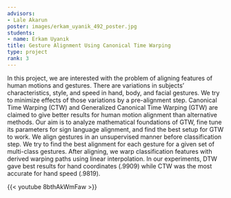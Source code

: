 ```yaml
---
advisors:
- Lale Akarun
poster: images/erkam_uyanik_492_poster.jpg
students:
- name: Erkam Uyanık
title: Gesture Alignment Using Canonical Time Warping
type: project
rank: 3
---
```


In this project, we are interested with the problem of aligning features of human motions and gestures. There are variations in subjects’ characteristics, style, and speed in hand, body, and facial gestures. We try to minimize effects of those variations by a pre-alignment step. Canonical Time Warping (CTW) and Generalized Canonical Time Warping (GTW) are claimed to give better results for human motion alignment than alternative methods. Our aim is to analyze mathematical foundations of GTW, fine tune its parameters for sign language alignment, and find the best setup for GTW to work. We align gestures in an unsupervised manner before classification step. We try to find the best alignment for each gesture for a given set of multi-class gestures. After aligning, we warp classification features with derived warping paths using linear interpolation. In our experiments, DTW gave best results for hand coordinates (.9909) while CTW was the most accurate for hand speed (.9819).


{{< youtube 8bthAkWmFaw >}}